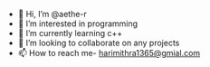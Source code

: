 - 👋 Hi, I’m @aethe-r
- 👀 I’m interested in programming
- 🌱 I’m currently learning c++
- 💞️ I’m looking to collaborate on any projects
- 📫 How to reach me- harimithra1365@gmial.com

<!---
aethe-r/aethe-r is a ✨ special ✨ repository because its `README.md` (this file) appears on your GitHub profile.
You can click the Preview link to take a look at your changes.
--->
